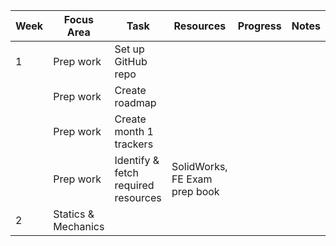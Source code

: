 | Week | Focus Area          | Task                                | Resources                     | Progress | Notes |
|------|---------------------|-------------------------------------|-------------------------------|----------|-------|
| 1    | Prep work           | Set up GitHub repo                  |                               |          |       |
|      | Prep work           | Create roadmap                      |                               |          |       |
|      | Prep work           | Create month 1 trackers             |                               |          |       |
|      | Prep work           | Identify & fetch required resources | SolidWorks, FE Exam prep book |          |       |
| 2    | Statics & Mechanics |                                     |                               |          |       |
